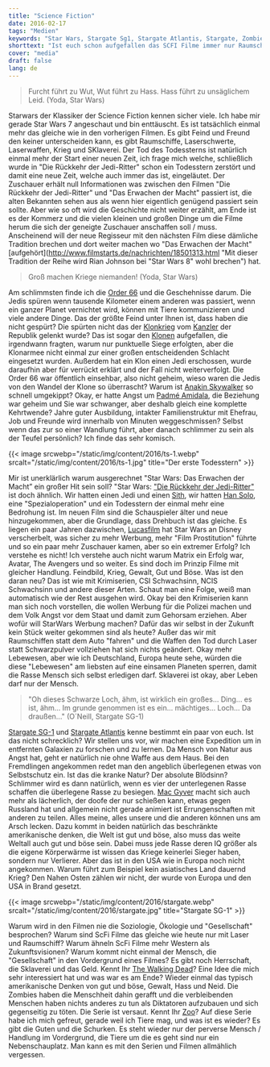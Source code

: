 ```yaml
---
title: "Science Fiction"
date: 2016-02-17
tags: "Medien"
keywords: "Star Wars, Stargate Sg1, Stargate Atlantis, Stargate, Zombies, Laser, Raumschiffe"
shorttext: "Ist euch schon aufgefallen das SCFI Filme immer nur Raumschiffe und Laser Waffen bieten, aber ansonsten wenig neues bieten? Es geht um Kriege, Zerstörung und Herrschaft."
cover: "media"
draft: false
lang: de
---
```


> Furcht führt zu Wut, Wut führt zu Hass. Hass führt zu unsäglichem Leid. (Yoda, Star Wars)

Starwars der Klassiker der Science Fiction kennen sicher viele. Ich habe mir gerade Star Wars 7 angeschaut und bin enttäuscht. Es ist tatsächlich einmal mehr das gleiche wie in den vorherigen Filmen. Es gibt Feind und Freund den keiner unterscheiden kann, es gibt Raumschiffe, Laserschwerte, Laserwaffen, Krieg und SKlaverei. Der Tod des Todessterns ist natürlich einmal mehr der Start einer neuen Zeit, ich frage mich welche, schließlich wurde in "Die Rückkehr der Jedi-Ritter" schon ein Todesstern zerstört und damit eine neue Zeit, welche auch immer das ist, eingeläutet. Der Zuschauer erhält null Informationen was zwischen den Filmen "Die Rückkehr der Jedi-Ritter" und "Das Erwachen der Macht" passiert ist, die alten Bekannten sehen aus als wenn hier eigentlich genügend passiert sein sollte. Aber wie so oft wird die Geschichte nicht weiter erzählt, am Ende ist es der Kommerz und die vielen kleinen und großen Dinge um die Filme herum die sich der geneigte Zuschauer anschaffen soll / muss. Anscheinend will der neue Regisseur mit den nächsten Film diese dämliche Tradition brechen und dort weiter machen wo "Das Erwachen der Macht" [aufgehört](http://www.filmstarts.de/nachrichten/18501313.html "Mit dieser Tradition der Reihe wird Rian Johnson bei "Star Wars 8" wohl brechen") hat. 

> Groß machen Kriege niemanden! (Yoda, Star Wars)

Am schlimmsten finde ich die [Order 66](http://jedipedia.wikia.com/wiki/Order_66 "Order 66") und die Geschehnisse darum. Die Jedis spüren wenn tausende Kilometer einem anderen was passiert, wenn ein ganzer Planet vernichtet wird, können mit Tiere kommunizieren und viele andere Dinge. Das der größte Feind unter Ihnen ist, dass haben die nicht gespürt? Die spürten nicht das der [Klonkrieg](http://jedipedia.wikia.com/wiki/Klonkriege "The Clone Wars") vom [Kanzler](http://jedipedia.wikia.com/wiki/Palpatine "Palpatine aka Darth Sidious") der Republik gelenkt wurde? Das ist sogar den [Klonen](http://jedipedia.wikia.com/wiki/Klon "Klone") aufgefallen, die irgendwann fragten, warum nur punktuelle Siege erfolgten, aber die Klonarmee nicht einmal zur einer großen entscheidenden Schlacht eingesetzt wurden. Außerdem hat ein Klon einen Jedi erschossen, wurde daraufhin aber für verrückt erklärt und der Fall nicht weiterverfolgt. Die Order 66 war öffentlich einsehbar, also nicht geheim, wieso waren die Jedis von den Wandel der Klone so überrascht? Warum ist [Anakin Skywalker](http://jedipedia.wikia.com/wiki/Anakin_Skywalker "Anakin Skywalker") so schnell umgekippt? Okay, er hatte Angst um [Padmé Amidala](http://jedipedia.wikia.com/wiki/Padm%C3%A9_Amidala "Padmé Amidala"), die Beziehung war geheim und Sie war schwanger, aber deshalb gleich eine komplette Kehrtwende? Jahre guter Ausbildung, intakter Familienstruktur mit Ehefrau, Job und Freunde wird innerhalb von Minuten weggeschmissen? Selbst wenn das zur so einer Wandlung führt, aber danach schlimmer zu sein als der Teufel persönlich? Ich finde das sehr komisch.

{{< image srcwebp="/static/img/content/2016/ts-1.webp" srcalt="/static/img/content/2016/ts-1.jpg" title="Der erste Todesstern" >}}

Mir ist unerklärlich warum ausgerechnet "Star Wars: Das Erwachen der Macht” ein großer Hit sein soll? "Star Wars: ["Die Rückkehr der Jedi-Ritter"](http://jedipedia.wikia.com/wiki/Episode_VI_%E2%80%93_Die_R%C3%BCckkehr_der_Jedi-Ritter "Star Wars: Die Rückkehr der Jedi Ritter") ist doch ähnlich. Wir hatten einen Jedi und einen [Sith](http://jedipedia.wikia.com/wiki/Sith "Sith: Der böse Jedi"), wir hatten [Han Solo](http://jedipedia.wikia.com/wiki/Han_Solo "Han Solo"), eine "Spezialoperation" und ein Todesstern der einmal mehr eine Bedrohung ist. Im neuen Film sind die Schauspieler älter und neue hinzugekommen, aber die Grundlage, dass Drehbuch ist das gleiche. Es liegen ein paar Jahren dazwischen, [Lucasfilm](http://lucasfilm.com/ "Lucasfilm ist Star Wars & Indianer Jones") hat Star Wars an Disney verscherbelt, was sicher zu mehr Werbung, mehr "Film Prostitution" führte und so ein paar mehr Zuschauer kamen, aber so ein extremer Erfolg? Ich verstehe es nicht! Ich verstehe auch nicht warum Matrix ein Erfolg war, Avatar, The Avengers und so weiter. Es sind doch im Prinzip Filme mit gleicher Handlung. Feindbild, Krieg, Gewalt, Gut und Böse. Was ist den daran neu? Das ist wie mit Krimiserien, CSI Schwachsinn, NCIS Schwachsinn und andere dieser Arten. Schaut man eine Folge, weiß man automatisch wie der Rest ausgehen wird. Okay bei den Krimiserien kann man sich noch vorstellen, die wollen Werbung für die Polizei machen und dem Volk Angst vor dem Staat und damit zum Gehorsam erziehen. Aber wofür will StarWars Werbung machen? Dafür das wir selbst in der Zukunft kein Stück weiter gekommen sind als heute? Außer das wir mit Raumschiffen statt dem Auto "fahren" und die Waffen den Tod durch Laser statt Schwarzpulver vollziehen hat sich nichts geändert. Okay mehr Lebewesen, aber wie ich Deutschland, Europa heute sehe, würden die diese "Lebewesen" am liebsten auf eine einsamen Planeten sperren, damit die Rasse Mensch sich selbst erledigen darf. Sklaverei ist okay, aber Leben darf nur der Mensch.

> "Oh dieses Schwarze Loch, ähm, ist wirklich ein großes... Ding... es ist, ähm... Im grunde genommen ist es ein... mächtiges... Loch... Da draußen..." (O´Neill, Stargate SG-1)

[Stargate SG-1](http://stargate-wiki.de/wiki/Stargate_Kommando_SG-1 "Stargate Kommando SG-1") und [Stargate Atlantis](http://stargate-wiki.de/wiki/Stargate_Atlantis "Stargate Atlantis") kenne bestimmt ein paar von euch. Ist das nicht schrecklich? Wir stellen uns vor, wir machen eine Expedition um in entfernten Galaxien zu forschen und zu lernen. Da Mensch von Natur aus Angst hat, geht er natürlich nie ohne Waffe aus dem Haus. Bei den Fremdlingen angekommen redet man den angeblich überlegenen etwas von Selbstschutz ein. Ist das die kranke Natur? Der absolute Blödsinn? Schlimmer wird es dann natürlich, wenn es vier der unterlegenen Rasse schaffen die überlegene Rasse zu besiegen. [Mac Gyver](http://www.imdb.com/title/tt0088559/ "Mac Gyver") macht sich auch mehr als lächerlich, der doofe der nur schießen kann, etwas gegen Russland hat und allgemein nicht gerade animiert ist Errungenschaften mit anderen zu teilen. Alles meine, alles unsere und die anderen können uns am Arsch lecken. Dazu kommt in beiden natürlich das beschränkte amerikanische denken, die Welt ist gut und böse, also muss das weite Weltall auch gut und böse sein. Dabei muss jede Rasse deren IQ größer als die eigene Körperwärme ist wissen das Kriege keinerlei Sieger haben, sondern nur Verlierer. Aber das ist in den USA wie in Europa noch nicht angekommen. Warum führt zum Beispiel kein asiatisches Land dauernd Krieg? Den Nahen Osten zählen wir nicht, der wurde von Europa und den USA in Brand gesetzt.

{{< image srcwebp="/static/img/content/2016/stargate.webp" srcalt="/static/img/content/2016/stargate.jpg" title="Stargate SG-1" >}}

Warum wird in den Filmen nie die Soziologie, Ökologie und "Gesellschaft" besprochen? Warum sind ScFi Filme das gleiche wie heute nur mit Laser und Raumschiff? Warum ähneln ScFi Filme mehr Western als Zukunftsvisionen? Warum kommt nicht einmal der Mensch, die "Gesellschaft" in den Vordergrund eines Filmes? Es gibt noch Herrschaft, die Sklaverei und das Geld. Kennt Ihr [The Walking Dead](http://www.amc.com/shows/the-walking-dead "The Walking Dead")? Eine Idee die mich sehr interessiert hat und was war es am Ende? Wieder einmal das typisch amerikanische Denken von gut und böse, Gewalt, Hass und Neid. Die Zombies haben die Menschheit dahin gerafft und die verbleibenden Menschen haben nichts anderes zu tun als Diktatoren aufzubauen und sich gegenseitig zu töten. Die Serie ist versaut. Kennt Ihr [Zoo](http://www.cbs.com/shows/zoo/ "Zoo - Die Serie")? Auf diese Serie habe ich mich gefreut, gerade weil ich Tiere mag, und was ist es wieder? Es gibt die Guten und die Schurken. Es steht wieder nur der perverse Mensch / Handlung im Vordergrund, die Tiere um die es geht sind nur ein Nebenschauplatz. Man kann es mit den Serien und Filmen allmählich vergessen. 
